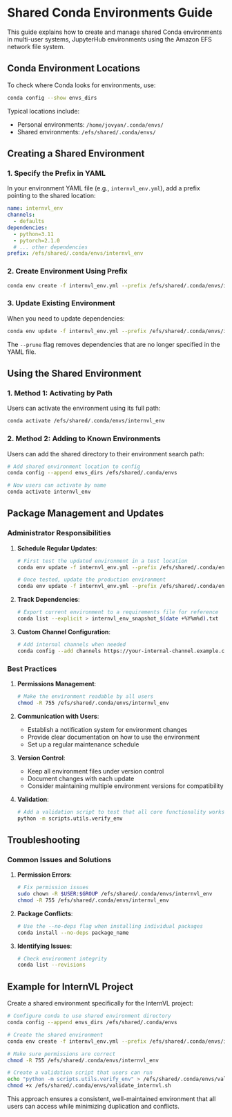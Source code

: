 # Shared Conda Environments Guide

This guide explains how to create and manage shared Conda environments in multi-user systems, JupyterHub environments using the Amazon EFS network file system.

## Conda Environment Locations

To check where Conda looks for environments, use:

```bash
conda config --show envs_dirs
```

Typical locations include:
- Personal environments: `/home/jovyan/.conda/envs/`
- Shared environments: `/efs/shared/.conda/envs/` 

## Creating a Shared Environment

### 1. Specify the Prefix in YAML

In your environment YAML file (e.g., `internvl_env.yml`), add a prefix pointing to the shared location:

```yaml
name: internvl_env
channels:
  - defaults
dependencies:
  - python=3.11
  - pytorch=2.1.0
  # ... other dependencies
prefix: /efs/shared/.conda/envs/internvl_env
```

### 2. Create Environment Using Prefix

```bash
conda env create -f internvl_env.yml --prefix /efs/shared/.conda/envs/internvl_env
```

### 3. Update Existing Environment

When you need to update dependencies:

```bash
conda env update -f internvl_env.yml --prefix /efs/shared/.conda/envs/internvl_env --prune
```

The `--prune` flag removes dependencies that are no longer specified in the YAML file.

## Using the Shared Environment

### 1. Method 1: Activating by Path

Users can activate the environment using its full path:

```bash
conda activate /efs/shared/.conda/envs/internvl_env
```

### 2. Method 2: Adding to Known Environments

Users can add the shared directory to their environment search path:

```bash
# Add shared environment location to config
conda config --append envs_dirs /efs/shared/.conda/envs

# Now users can activate by name
conda activate internvl_env
```

## Package Management and Updates

### Administrator Responsibilities

1. **Schedule Regular Updates**:
   ```bash
   # First test the updated environment in a test location
   conda env update -f internvl_env.yml --prefix /efs/shared/.conda/envs/internvl_env_test --prune
   
   # Once tested, update the production environment
   conda env update -f internvl_env.yml --prefix /efs/shared/.conda/envs/internvl_env --prune
   ```

2. **Track Dependencies**:
   ```bash
   # Export current environment to a requirements file for reference
   conda list --explicit > internvl_env_snapshot_$(date +%Y%m%d).txt
   ```

3. **Custom Channel Configuration**:
   ```bash
   # Add internal channels when needed
   conda config --add channels https://your-internal-channel.example.com
   ```

### Best Practices

1. **Permissions Management**:
   ```bash
   # Make the environment readable by all users
   chmod -R 755 /efs/shared/.conda/envs/internvl_env
   ```

2. **Communication with Users**:
   - Establish a notification system for environment changes
   - Provide clear documentation on how to use the environment
   - Set up a regular maintenance schedule

3. **Version Control**:
   - Keep all environment files under version control
   - Document changes with each update
   - Consider maintaining multiple environment versions for compatibility

4. **Validation**:
   ```bash
   # Add a validation script to test that all core functionality works
   python -m scripts.utils.verify_env
   ```

## Troubleshooting

### Common Issues and Solutions

1. **Permission Errors**:
   ```bash
   # Fix permission issues
   sudo chown -R $USER:$GROUP /efs/shared/.conda/envs/internvl_env
   chmod -R 755 /efs/shared/.conda/envs/internvl_env
   ```

2. **Package Conflicts**:
   ```bash
   # Use the --no-deps flag when installing individual packages
   conda install --no-deps package_name
   ```

3. **Identifying Issues**:
   ```bash
   # Check environment integrity
   conda list --revisions
   ```

## Example for InternVL Project

Create a shared environment specifically for the InternVL project:

```bash
# Configure conda to use shared environment directory
conda config --append envs_dirs /efs/shared/.conda/envs

# Create the shared environment
conda env create -f internvl_env.yml --prefix /efs/shared/.conda/envs/internvl_env

# Make sure permissions are correct
chmod -R 755 /efs/shared/.conda/envs/internvl_env

# Create a validation script that users can run
echo "python -m scripts.utils.verify_env" > /efs/shared/.conda/envs/validate_internvl.sh
chmod +x /efs/shared/.conda/envs/validate_internvl.sh
```

This approach ensures a consistent, well-maintained environment that all users can access while minimizing duplication and conflicts.